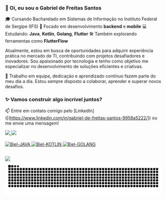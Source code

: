 ### 👋 Oi, eu sou o Gabriel de Freitas Santos

🎓 Cursando Bacharelado em Sistemas de Informação no Instituto Federal de Sergipe (IFS)
🎯 Focado em desenvolvimento **backend** e **mobile**
💻 Estudando: **Java**, **Kotlin**, **Golang**, **Flutter**
🛠️ Também explorando ferramentas como **FlutterFlow**

Atualmente, estou em busca de oportunidades para adquirir experiência prática no mercado de TI, contribuindo com projetos desafiadores e inovadores. Sou apaixonado por tecnologia e tenho como objetivo me especializar no desenvolvimento de soluções eficientes e criativas.

🤝 Trabalho em equipe, dedicação e aprendizado contínuo fazem parte do meu dia a dia. Estou sempre disposto a colaborar, aprender e superar novos desafios.

### ✨ Vamos construir algo incrível juntos?

📫 Entre em contato comigo pelo [LinkedIn]([(https://www.linkedin.com/in/gabriel-de-freitas-santos-9958a5222/]) ou me envie uma mensagem!


<div>
  <a href="https://github.com/zGabrielF">
  <img height="160em" src="https://github-readme-stats.vercel.app/api?username=zGabrielF&show_icons=true&theme=dark&include_all_commits=true&count_private=true"/>
  <img height="160em" src="https://github-readme-stats.vercel.app/api/top-langs/?username=zGabrielF&layout=compact&langs_count=16&theme=dark"/>
</div>
  
<div style="display: inline_block"><br>
  <img align="center" alt="Biel-JAVA" height="60" width="60" src="https://cdn.jsdelivr.net/gh/devicons/devicon/icons/java/java-original-wordmark.svg"/>
  <img align="center" alt="Biel-KOTLIN" height="60" width="60" src="https://cdn.jsdelivr.net/gh/devicons/devicon/icons/kotlin/kotlin-original-wordmark.svg"/>
  <img align="center" alt="Biel-GOLANG" height="60" width="60" src="https://cdn.jsdelivr.net/gh/devicons/devicon@latest/icons/go/go-original-wordmark.svg"/>      
  
</div>
  
##

  <div>
  <a href="https://www.linkedin.com/in/gabriel-de-freitas-santos-9958a5222/" target="_blank"><img src="https://img.shields.io/badge/-LinkedIn-%230077B5?style=for-the-badge&logo=linkedin&logoColor=white" target="_blank"></a>   
</div>

<picture align="center">
  <source media="(prefers-color-scheme: dark)" srcset="https://raw.githubusercontent.com/zGabrielF/zGabrielF/output/github-contribution-grid-snake-dark.svg">
  <source media="(prefers-color-scheme: light)" srcset="https://raw.githubusercontent.com/zGabrielF/zGabrielF/output/github-contribution-grid-snake-dark.svg">
  <img align="center" alt="github contribution grid snake animation" src="https://raw.githubusercontent.com/zGabrielF/zGabrielF/output/github-contribution-grid-snake.svg">
</picture>

  
